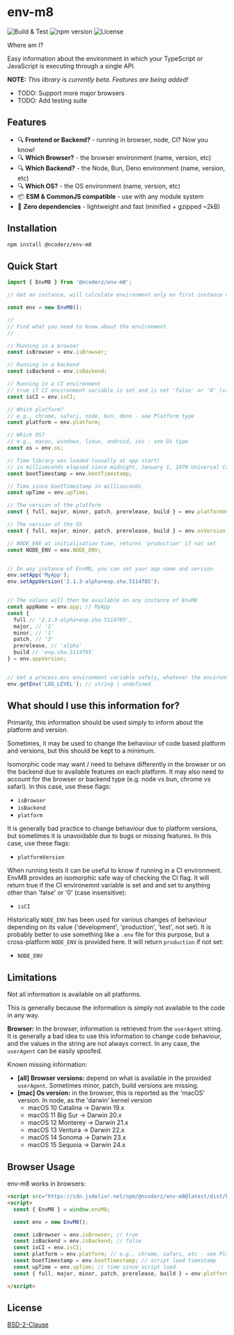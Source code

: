 # env-m8

![Build & Test](https://github.com/ncoderz/env-m8/actions/workflows/build-test.yml/badge.svg?branch=main)
![npm version](https://img.shields.io/npm/v/@ncoderz/env-m8)
![License](https://img.shields.io/badge/license-BSD--2--Clause-blue)

Where am I?

Easy information about the environment in which your TypeScript or JavaScript is executing through
a single API.

**NOTE:** *This library is currently beta. Features are being added!*
- TODO: Support more major browsers
- TODO: Add testing suite

## Features

- 🔍 **Frontend or Backend?** - running in browser, node, CI? Now you know!
- 🔍 **Which Browser?** - the browser environment (name, version, etc)
- 🔍 **Which Backend?** - the Node, Bun, Deno environment (name, version, etc)
- 🔍 **Which OS?** - the OS environment (name, version, etc)
- 📦 **ESM & CommonJS compatible** - use with any module system
- 💪 **Zero dependencies** - lightweight and fast (minified + gzipped ~2kB)


## Installation

```bash
npm install @ncoderz/env-m8
```

## Quick Start

```typescript
import { EnvM8 } from '@ncoderz/env-m8';

// Get an instance, will calculate environment only on first instance creation

const env = new EnvM8();

//
// Find what you need to know about the environment
//

// Running in a browser
const isBrowser = env.isBrowser;

// Running in a backend
const isBackend = env.isBackend;

// Running in a CI environment
// true if CI environment variable is set and is not 'false' or '0' (case-insensitive)
const isCI = env.isCI;

// Which platform?
// e.g., chrome, safari, node, bun, deno - see Platform type
const platform = env.platform;

// Which OS?
// e.g., macos, windows, linux, android, ios - see Os type
const os = env.os;

// Time library was loaded (usually at app start)
// in milliseconds elapsed since midnight, January 1, 1970 Universal Coordinated Time (UTC)
const bootTimestamp = env.bootTimestamp;

// Time since bootTimestamp in milliseconds
const upTime = env.upTime;

// The version of the platform
const { full, major, minor, patch, prerelease, build } = env.platformVersion;

// The version of the OS
const { full, major, minor, patch, prerelease, build } = env.osVersion;

// NODE_ENV at initialisation time, returns 'production' if not set
const NODE_ENV = env.NODE_ENV;


// On any instance of EnvM8, you can set your app name and version
env.setApp('MyApp');
env.setAppVersion('2.1.3-alpha+exp.sha.5114f85');


// The values will then be available on any instance of EnvM8
const appName = env.app; // MyApp
const {
  full // '2.1.3-alpha+exp.sha.5114f85',
  major, // '2'
  minor, // '1'
  patch, // '3'
  prerelease, // 'alpha'
  build // 'exp.sha.5114f85'
} = env.appVersion;


// Get a process.env environment variable safely, whatever the environment
env.getEnv('LOG_LEVEL'); // string | undefined
```

## What should I use this information for?

Primarily, this information should be used simply to inform about the platform and version.

Sometimes, it may be used to change the behaviour of code based platform and versions, but this
should be kept to a minimum.

Isomorphic code may want / need to behave differently in the browser or on the
backend due to available features on each platform. It may also need to account for the browser
or backend type (e.g. node vs bun, chrome vs safari). In this case, use these flags:
 - `isBrowser`
 - `isBackend`
 - `platform`

It is generally bad practice to change behaviour due to platform versions, but sometimes it is
unavoidable due to bugs or missing features. In this case, use these flags:
- `platformVersion`

When running tests it can be useful to know if running in a CI environment. EnvM8 provides an
isomorphic safe way of checking the CI flag. It will return true if the CI environemnt variable
is set and and set to anything other than 'false' or '0' (case insensitive):
- `isCI`

Historically `NODE_ENV` has been used for various changes of behaviour depending on its value
('development', 'production', 'test', not set). It is probably better to use something like
a `.env` file for this purpose, but a cross-platform `NODE_ENV` is provided here. It will
return `production` if not set:
- `NODE_ENV`


## Limitations

Not all information is available on all platforms.

This is generally because the information is simply not available to the code in any way.

**Browser:** In the browser, information is retrieved from the `userAgent` string. It is generally
a bad idea to use this information to change code behaviour, and the values in the string are not
always correct. In any case, the `userAgent` can be easily spoofed.

Known missing information:
- **\[all\] Browser versions:** depend on what is available in the provided `userAgent`. Sometimes minor, patch, build versions are missing.
- **\[mac\] Os version:** in the browser, this is reported as the 'macOS' version. In node, as the 'darwin' kernel version
  - macOS 10 Catalina → Darwin 19.x
  - macOS 11 Big Sur → Darwin 20.x
  - macOS 12 Monterey → Darwin 21.x
  - macOS 13 Ventura → Darwin 22.x
  - macOS 14 Sonoma → Darwin 23.x
  - macOS 15 Sequoia → Darwin 24.x


## Browser Usage

env-m8 works in browsers:

```html
<script src="https://cdn.jsdelivr.net/npm/@ncoderz/env-m8@latest/dist/browser/env-m8.global.js"></script>
<script>
  const { EnvM8 } = window.envM8;

  const env = new EnvM8();

  const isBrowser = env.isBrowser; // true
  const isBackend = env.isBackend; // false
  const isCI = env.isCI;
  const platform = env.platform; // e.g., chrome, safari, etc - see Platform type
  const bootTimestamp = env.bootTimestamp; // script load timestamp
  const upTime = env.upTime; // time since script load
  const { full, major, minor, patch, prerelease, build } = env.platformVersion; // browser version

</script>
```

## License

[BSD-2-Clause](LICENSE)
